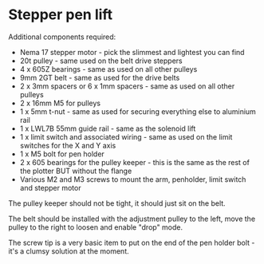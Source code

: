# Stepper pen lift

Additional components required:

* Nema 17 stepper motor - pick the slimmest and lightest you can find
* 20t pulley - same used on the belt drive steppers
* 4 x 605Z bearings - same as used on all other pulleys
* 9mm 2GT belt - same as used for the drive belts
* 2 x 3mm spacers or 6 x 1mm spacers - same as used on all other pulleys
* 2 x 16mm M5 for pulleys
* 1 x 5mm t-nut - same as used for securing everything else to aluminium rail
* 1 x LWL7B 55mm guide rail - same as the solenoid lift
* 1 x limit switch and associated wiring - same as used on the limit switches for the X and Y axis
* 1 x M5 bolt for pen holder
* 2 x 605 bearings for the pulley keeper - this is the same as the rest of the plotter BUT without the flange
* Various M2 and M3 screws to mount the arm, penholder, limit switch and stepper motor

The pulley keeper should not be tight, it should just sit on the belt.

The belt should be installed with the adjustment pulley to the left, move the pulley to the right to loosen and enable "drop" mode.

The screw tip is a very basic item to put on the end of the pen holder bolt - it's a clumsy solution at the moment.
